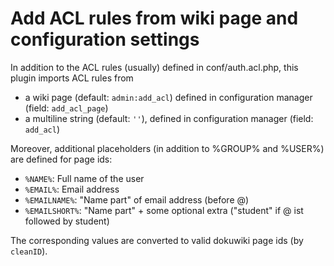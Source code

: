 Add ACL rules from wiki page and configuration settings
=======================================================

In addition to the ACL rules (usually) defined in conf/auth.acl.php, this plugin imports ACL rules from

* a wiki page (default: ``admin:add_acl``) defined in configuration manager (field: ``add_acl_page``)
* a multiline string (default: ``''``), defined in configuration manager (field: `add_acl`)

Moreover, additional placeholders (in addition to %GROUP% and %USER%) are defined for page ids: 

* ``%NAME%``: Full name of the user
* ``%EMAIL%``: Email address
* ``%EMAILNAME%``: "Name part" of email address (before @)
* ``%EMAILSHORT%``: "Name part" + some optional extra ("student" if @ ist followed by student)

The corresponding values are converted to valid dokuwiki page ids (by ``cleanID``).

